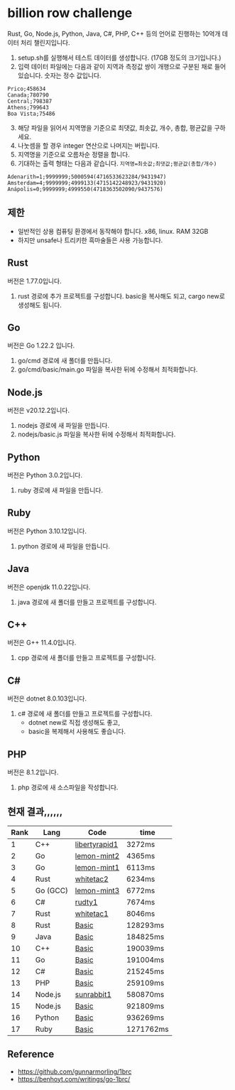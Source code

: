 # billion row challenge

Rust, Go, Node.js, Python, Java, C#, PHP, C++ 등의 언어로 진행하는 10억개 데이터 처리 챌린지입니다.

1. setup.sh를 실행해서 테스트 데이터를 생성합니다. (17GB 정도의 크기입니다.)
2. 입력 데이터 파일에는 다음과 같이 지역과 측정값 쌍이 개행으로 구분된 채로 들어있습니다. 숫자는 정수 값입니다.

```
Prico;458634
Canada;780790
Central;798387
Athens;799643
Boa Vista;75486
```

3. 해당 파일을 읽어서 지역명을 기준으로 최댓값, 최솟값, 개수, 총합, 평균값을 구하세요.
4. 나눗셈을 할 경우 integer 연산으로 나머지는 버립니다.
5. 지역명을 기준으로 오름차순 정렬을 합니다.
6. 기대하는 출력 형태는 다음과 같습니다. `지역명=최솟값;최댓값;평균값(총합/개수)`

```
Adenarith=1;9999999;5000594(4716533623284/9431947)
Amsterdam=4;9999999;4999133(4715142248923/9431920)
Anápolis=0;9999999;4999550(4718363502090/9437576)
```

## 제한

- 일반적인 상용 컴퓨팅 환경에서 동작해야 합니다. x86, linux. RAM 32GB
- 하지만 unsafe나 트리키한 흑마술들은 사용 가능합니다.

## Rust

버전은 1.77.0입니다.
1. rust 경로에 추가 프로젝트를 구성합니다. basic을 복사해도 되고, cargo new로 생성해도 됩니다.

## Go

버전은 Go 1.22.2 입니다.
1. go/cmd 경로에 새 폴더를 만듭니다.
2. go/cmd/basic/main.go 파일을 복사한 뒤에 수정해서 최적화합니다.

## Node.js

버전은 v20.12.2입니다.
1. nodejs 경로에 새 파일을 만듭니다.
2. nodejs/basic.js 파일을 복사한 뒤에 수정해서 최적화합니다.

## Python
버전은 Python 3.0.2입니다.
1. ruby 경로에 새 파일을 만듭니다.

## Ruby
버전은 Python 3.10.12입니다.
1. python 경로에 새 파일을 만듭니다.

## Java
버전은 openjdk 11.0.22입니다.
1. java 경로에 새 폴더를 만들고 프로젝트를 구성합니다.

## C++
버전은 G++ 11.4.0입니다.
1. cpp 경로에 새 폴더를 만들고 프로젝트를 구성합니다.

## C#
버전은 dotnet 8.0.103입니다.
1. c# 경로에 새 폴더를 만들고 프로젝트를 구성합니다.
   -  dotnet new로 직접 생성해도 좋고,
   -  basic을 복제해서 사용해도 좋습니다.

## PHP
버전은 8.1.2입니다.
1. php 경로에 새 소스파일을 작성합니다.

## 현재 결과,,,,,,

| Rank | Lang     | Code                                          | time      |
| ---- | -------- | --------------------------------------------- | --------- |
| 1    | C++      | [libertyrapid1](./cpp/libertyrapid1/main.cpp) | 3272ms    |
| 2    | Go       | [lemon-mint2](./go/cmd/lemon-mint2/main.go)   | 4365ms    |
| 3    | Go       | [lemon-mint1](./go/cmd/lemon-mint1/main.go)   | 6113ms    |
| 4    | Rust     | [whitetac2](./rust/whitetac2/src/main.rs)     | 6234ms    |
| 5    | Go (GCC) | [lemon-mint3](./go/cmd/lemon-mint3/main.go)   | 6772ms    |
| 6    | C#       | [rudty1](./csharp/rudty1/Program.cs)          | 7674ms    |
| 7    | Rust     | [whitetac1](./rust/whitetac1/src/main.rs)     | 8046ms    |
| 8    | Rust     | [Basic](./rust/basic/src/main.rs)             | 128293ms  |
| 9    | Java     | [Basic](./java/basic/Main.java)               | 184825ms  |
| 10   | C++      | [Basic](./cpp/basic/main.cpp)                 | 190039ms  |
| 11   | Go       | [Basic](./go/cmd/basic/main.go)               | 191004ms  |
| 12   | C#       | [Basic](./csharp/basic/Program.cs)            | 215245ms  |
| 13   | PHP      | [Basic](./php/basic.php)                      | 259109ms  |
| 14   | Node.js  | [sunrabbit1](./nodejs/sunrabbit1/index.js)    | 580870ms  |
| 15   | Node.js  | [Basic](./nodejs/basic.js)                    | 921809ms  |
| 16   | Python   | [Basic](./python/basic.py)                    | 936269ms  |
| 17   | Ruby     | [Basic](./ruby/basic.rb)                      | 1271762ms |

## Reference

- https://github.com/gunnarmorling/1brc
- https://benhoyt.com/writings/go-1brc/
